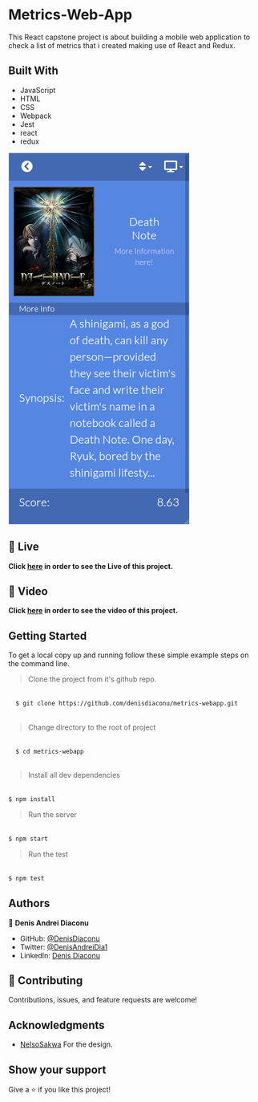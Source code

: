 # Metrics-Web-App

This React capstone project is about building a mobile web application to check a list of metrics that i created making use of React and Redux.

## Built With

- JavaScript
- HTML
- CSS
- Webpack
- Jest
- react
- redux

![Home](https://github.com/denisdiaconu/metrics-webapp/blob/feature/src/components/img/screen.png)

## 🔴 Live <a name = "here"></a>
**Click [here](https://denisdiaconu.github.io/metrics-webapp/) in order to see the Live of this project.**


## 🔴 Video <a name = "here"></a>
**Click [here](https://www.loom.com/share/e6046ccc7ce84009b69b8e90e1737e62) in order to see the video of this project.**


## Getting Started

To get a local copy up and running follow these simple example steps on the command line.
> Clone the project from it's github repo.
```bash

  $ git clone https://github.com/denisdiaconu/metrics-webapp.git
  
```

> Change directory to the root of project
```bash

  $ cd metrics-webapp
  
  ```
  
> Install all dev dependencies
  ```bash

  $ npm install

```

> Run the server
  ```bash

  $ npm start

```

> Run the test
  ```bash

  $ npm test

```

## Authors

👤 **Denis Andrei Diaconu**

- GitHub: [@DenisDiaconu](https://github.com/denisdiaconu)
- Twitter: [@DenisAndreiDia1](https://twitter.com/DenisAndreiDia1)
- LinkedIn: [Denis Diaconu](https://www.linkedin.com/in/denis-diaconu-1394091b7/)

## 🤝 Contributing

Contributions, issues, and feature requests are welcome!

## Acknowledgments
- [NelsoSakwa](https://www.behance.net/sakwadesignstudio) For the design.

## Show your support

Give a ⭐️ if you like this project!
